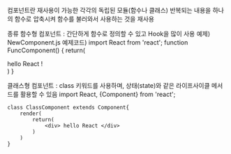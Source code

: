 컴포넌트란
    재사용이 가능한 각각의 독립된 모듈(함수나 클래스) 반복되는 내용을 하나의 함수로 압축시켜 함수를 불러와서 사용하는 것을 재사용

종류
함수형 컴포넌트 : 
    간단하게 함수로 정의할 수 있고 Hook을 많이 사용
    예제) NewComponent.js
    예제코드)
        import React from 'react';
        function FuncComponent() {
            return(
                <div> hello React ! </div>
            )
        }

클래스형 컴포넌트 :
    class 키워드를 사용하며, 상태(state)와 같은 라이프사이클 메서드를 활용할 수 있음
    import React, {Component} from 'react';

    class ClassComponent extends Component{
        render(
            return(
                <div> hello React </div>
            )
        )
    }
